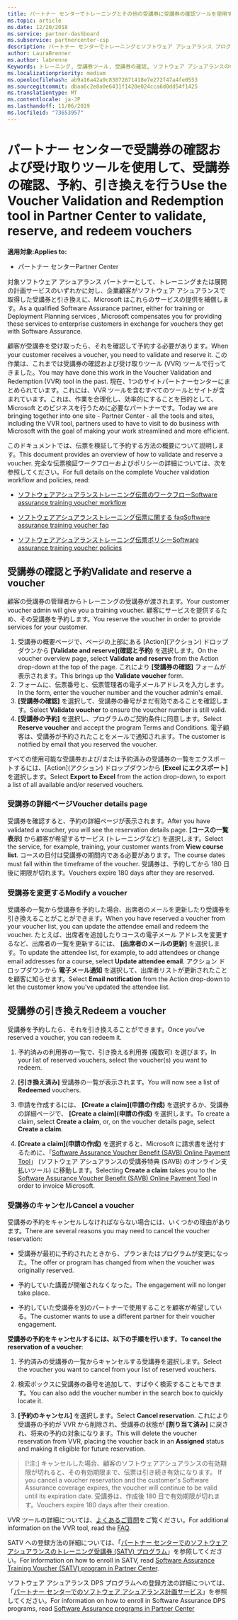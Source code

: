 ```yaml
---
title: パートナー センターでトレーニングとその他の受講券に受講券の確認ツールを使用する | パートナー センター
ms.topic: article
ms.date: 12/20/2018
ms.service: partner-dashboard
ms.subservice: partnercenter-csp
description: パートナー センターでトレーニングとソフトウェア アシュアランス プログラムの受講券を申請できるようになりました
author: LauraBrenner
ms.author: labrenne
Keywords: トレーニング, 受講券ツール, 受講券の確認, ソフトウェア アシュアランスの申請, DPS, SATV
ms.localizationpriority: medium
ms.openlocfilehash: ab9a16a42a9c83072871418e7e272f47a4fe0553
ms.sourcegitcommit: dbaa6c2e8a0e6431f1420e024cca6d0dd54f1425
ms.translationtype: MT
ms.contentlocale: ja-JP
ms.lasthandoff: 11/06/2019
ms.locfileid: "73653957"
---
```

# <a name="use-the-voucher-validation-and-redemption-tool-in-partner-center-to-validate-reserve-and-redeem-vouchers"></a><span data-ttu-id="ae29e-104">パートナー センターで受講券の確認および受け取りツールを使用して、受講券の確認、予約、引き換えを行う</span><span class="sxs-lookup"><span data-stu-id="ae29e-104">Use the Voucher Validation and Redemption tool in Partner Center to validate, reserve, and redeem vouchers</span></span> 

<span data-ttu-id="ae29e-105">**適用対象:**</span><span class="sxs-lookup"><span data-stu-id="ae29e-105">**Applies to:**</span></span>

- <span data-ttu-id="ae29e-106">パートナー センター</span><span class="sxs-lookup"><span data-stu-id="ae29e-106">Partner Center</span></span>

<span data-ttu-id="ae29e-107">対象ソフトウェア アシュアランス パートナーとして、トレーニングまたは展開の計画サービスのいずれかに対し、企業顧客がソフトウェア アシュアランスで取得した受講券と引き換えに、Microsoft はこれらのサービスの提供を補償します。</span><span class="sxs-lookup"><span data-stu-id="ae29e-107">As a qualified Software Assurance partner, either for training or Deployment Planning services , Microsoft compensates you for providing these services to enterprise customers in exchange for vouchers they get with Software Assurance.</span></span>

<span data-ttu-id="ae29e-108">顧客が受講券を受け取ったら、それを確認して予約する必要があります。</span><span class="sxs-lookup"><span data-stu-id="ae29e-108">When your customer receives a voucher, you need to validate and reserve it.</span></span> <span data-ttu-id="ae29e-109">この作業は、これまでは受講券の確認および受け取りツール (VVR) ツールで行ってきました。</span><span class="sxs-lookup"><span data-stu-id="ae29e-109">You may have done this work in the Voucher Validation and Redemption (VVR) tool in the past.</span></span> <span data-ttu-id="ae29e-110">現在、1つのサイトパートナーセンターにまとめられています。これには、VVR ツールを含むすべてのツールとサイトが含まれています。これは、作業を合理化し、効率的にすることを目的として、Microsoft とのビジネスを行うために必要なパートナーです。</span><span class="sxs-lookup"><span data-stu-id="ae29e-110">Today we are bringing together into one site - Partner Center - all the tools and sites, including the VVR tool, partners used to have to visit to do business with Microsoft with the goal of making your work streamlined and more efficient.</span></span>

<span data-ttu-id="ae29e-111">このドキュメントでは、伝票を検証して予約する方法の概要について説明します。</span><span class="sxs-lookup"><span data-stu-id="ae29e-111">This document provides an overview of how to validate and reserve a voucher.</span></span> <span data-ttu-id="ae29e-112">完全な伝票検証ワークフローおよびポリシーの詳細については、次を参照してください。</span><span class="sxs-lookup"><span data-stu-id="ae29e-112">For full details on the complete Voucher validation workflow and policies, read:</span></span> 

- [<span data-ttu-id="ae29e-113">ソフトウェアアシュアランストレーニング伝票のワークフロー</span><span class="sxs-lookup"><span data-stu-id="ae29e-113">Software assurance training voucher workflow</span></span>](https://query.prod.cms.rt.microsoft.com/cms/api/am/binary/RE3krfK)

- [<span data-ttu-id="ae29e-114">ソフトウェアアシュアランストレーニング伝票に関する faq</span><span class="sxs-lookup"><span data-stu-id="ae29e-114">Software assurance training voucher faq</span></span>](https://query.prod.cms.rt.microsoft.com/cms/api/am/binary/RE3kz5o) 

- [<span data-ttu-id="ae29e-115">ソフトウェアアシュアランストレーニング伝票ポリシー</span><span class="sxs-lookup"><span data-stu-id="ae29e-115">Software assurance training voucher policies</span></span>](https://query.prod.cms.rt.microsoft.com/cms/api/am/binary/RE3koEP) 


## <a name="validate-and-reserve-a-voucher"></a><span data-ttu-id="ae29e-116">受講券の確認と予約</span><span class="sxs-lookup"><span data-stu-id="ae29e-116">Validate and reserve a voucher</span></span>

<span data-ttu-id="ae29e-117">顧客の受講券の管理者からトレーニングの受講券が渡されます。</span><span class="sxs-lookup"><span data-stu-id="ae29e-117">Your customer voucher admin will give you a training voucher.</span></span> <span data-ttu-id="ae29e-118">顧客にサービスを提供するため、その受講券を予約します。</span><span class="sxs-lookup"><span data-stu-id="ae29e-118">You reserve the voucher in order to provide services for your customer.</span></span>

1. <span data-ttu-id="ae29e-119">受講券の概要ページで、ページの上部にある [Action]\(アクション\) ドロップダウンから **[Validate and reserve]\(確認と予約\)** を選択します。</span><span class="sxs-lookup"><span data-stu-id="ae29e-119">On the voucher overview page, select **Validate and reserve** from the Action drop-down at the top of the page.</span></span> <span data-ttu-id="ae29e-120">これにより **[受講券の確認]** フォームが表示されます。</span><span class="sxs-lookup"><span data-stu-id="ae29e-120">This brings up the **Validate voucher** form.</span></span>
2. <span data-ttu-id="ae29e-121">フォームに、伝票番号と、伝票管理者の電子メールアドレスを入力します。</span><span class="sxs-lookup"><span data-stu-id="ae29e-121">In the form, enter the voucher number and the voucher admin's email.</span></span>
3. <span data-ttu-id="ae29e-122">**[受講券の確認]** を選択して、受講券の番号がまだ有効であることを確認します。</span><span class="sxs-lookup"><span data-stu-id="ae29e-122">Select **Validate voucher** to ensure the voucher number is still valid.</span></span>
4. <span data-ttu-id="ae29e-123">**[受講券の予約]** を選択し、プログラムのご契約条件に同意します。</span><span class="sxs-lookup"><span data-stu-id="ae29e-123">Select **Reserve voucher** and accept the program Terms and Conditions.</span></span> <span data-ttu-id="ae29e-124">電子顧客は、受講券が予約されたことをメールで通知されます。</span><span class="sxs-lookup"><span data-stu-id="ae29e-124">The customer is notified by email that you reserved the voucher.</span></span>

<span data-ttu-id="ae29e-125">すべての使用可能な受講券および/または予約済みの受講券の一覧をエクスポートするには、[Action]\(アクション\) ドロップダウンから **[Excel にエクスポート]** を選択します。</span><span class="sxs-lookup"><span data-stu-id="ae29e-125">Select **Export to Excel** from the action drop-down, to export a list of all available and/or reserved vouchers.</span></span>

### <a name="voucher-details-page"></a><span data-ttu-id="ae29e-126">受講券の詳細ページ</span><span class="sxs-lookup"><span data-stu-id="ae29e-126">Voucher details page</span></span>

<span data-ttu-id="ae29e-127">受講券を確認すると、予約の詳細ページが表示されます。</span><span class="sxs-lookup"><span data-stu-id="ae29e-127">After you have validated a voucher, you will see the reservation details page.</span></span> <span data-ttu-id="ae29e-128">**[コースの一覧表示]** から顧客が希望するサービス (トレーニングなど) を選択します。</span><span class="sxs-lookup"><span data-stu-id="ae29e-128">Select the service, for example, training, your customer wants from **View course list**.</span></span>
<span data-ttu-id="ae29e-129">コースの日付は受講券の期間内である必要があります。</span><span class="sxs-lookup"><span data-stu-id="ae29e-129">The course dates must fall within the timeframe of the voucher.</span></span> <span data-ttu-id="ae29e-130">受講券は、予約してから 180 日後に期限が切れます。</span><span class="sxs-lookup"><span data-stu-id="ae29e-130">Vouchers expire 180 days after they are reserved.</span></span>

### <a name="modify-a-voucher"></a><span data-ttu-id="ae29e-131">受講券を変更する</span><span class="sxs-lookup"><span data-stu-id="ae29e-131">Modify a voucher</span></span>

<span data-ttu-id="ae29e-132">受講券の一覧から受講券を予約した場合、出席者のメールを更新したり受講券を引き換えることがことができます。</span><span class="sxs-lookup"><span data-stu-id="ae29e-132">When you have reserved a voucher from your voucher list, you can update the attendee email and redeem the voucher.</span></span> <span data-ttu-id="ae29e-133">たとえば、出席者を追加したりコースの電子メール アドレスを変更するなど、出席者の一覧を更新するには、 **[出席者のメールの更新]** を選択します。</span><span class="sxs-lookup"><span data-stu-id="ae29e-133">To update the attendee list, for example, to add attendees or change email addresses for a course, select **Update attendee email**.</span></span> <span data-ttu-id="ae29e-134">アクション ドロップダウンから **電子メール通知** を選択して、出席者リストが更新されたことを顧客に知らせます。</span><span class="sxs-lookup"><span data-stu-id="ae29e-134">Select **Email notification** from the Action drop-down to let the customer know you've updated the attendee list.</span></span>

## <a name="redeem-a-voucher"></a><span data-ttu-id="ae29e-135">受講券の引き換え</span><span class="sxs-lookup"><span data-stu-id="ae29e-135">Redeem a voucher</span></span>

<span data-ttu-id="ae29e-136">受講券を予約したら、それを引き換えることができます。</span><span class="sxs-lookup"><span data-stu-id="ae29e-136">Once you've reserved a voucher, you can redeem it.</span></span> 

1. <span data-ttu-id="ae29e-137">予約済みの利用券の一覧で、引き換える利用券 (複数可) を選びます。</span><span class="sxs-lookup"><span data-stu-id="ae29e-137">In your list of reserved vouchers, select the voucher(s) you want to redeem.</span></span> 
2. <span data-ttu-id="ae29e-138">**[引き換え済み]** 受講券の一覧が表示されます。</span><span class="sxs-lookup"><span data-stu-id="ae29e-138">You will now see a list of **Redeemed** vouchers.</span></span>

4. <span data-ttu-id="ae29e-139">申請を作成するには、 **[Create a claim]\(申請の作成\)** を選択するか、受講券の詳細ページで、 **[Create a claim]\(申請の作成\)** を選択します。</span><span class="sxs-lookup"><span data-stu-id="ae29e-139">To create a claim, select **Create a claim**, or, on the voucher details page, select **Create a claim**.</span></span>

5. <span data-ttu-id="ae29e-140">**[Create a claim]\(申請の作成\)** を選択すると、Microsoft に請求書を送付するために、「[Software Assurance Voucher Benefit (SAVB) Online Payment Tool](https://planningservices.partners.extranet.microsoft.com/en/Pages/getpaid.aspx)」 (ソフトウェア アシュアランスの受講券特典 (SAVB) のオンライン支払いツール) に移動します。</span><span class="sxs-lookup"><span data-stu-id="ae29e-140">Selecting **Create a claim** takes you to the [Software Assurance Voucher Benefit (SAVB) Online Payment Tool](https://planningservices.partners.extranet.microsoft.com/en/Pages/getpaid.aspx) in order to invoice Microsoft.</span></span>


### <a name="cancel-a-voucher"></a><span data-ttu-id="ae29e-141">受講券のキャンセル</span><span class="sxs-lookup"><span data-stu-id="ae29e-141">Cancel a voucher</span></span>

<span data-ttu-id="ae29e-142">受講券の予約をキャンセルしなければならない場合には、いくつかの理由があります。</span><span class="sxs-lookup"><span data-stu-id="ae29e-142">There are several reasons you may need to cancel the voucher reservation:</span></span>

- <span data-ttu-id="ae29e-143">受講券が最初に予約されたときから、プランまたはプログラムが変更になった。</span><span class="sxs-lookup"><span data-stu-id="ae29e-143">The offer or program has changed from when the voucher was originally reserved.</span></span>

- <span data-ttu-id="ae29e-144">予約していた講義が開催されなくなった。</span><span class="sxs-lookup"><span data-stu-id="ae29e-144">The engagement will no longer take place.</span></span>

- <span data-ttu-id="ae29e-145">予約していた受講券を別のパートナーで使用することを顧客が希望している。</span><span class="sxs-lookup"><span data-stu-id="ae29e-145">The customer wants to use a different partner for their voucher engagement.</span></span>

<span data-ttu-id="ae29e-146">**受講券の予約をキャンセルするには、以下の手順を行います**。</span><span class="sxs-lookup"><span data-stu-id="ae29e-146">**To cancel the reservation of a voucher**:</span></span>

1. <span data-ttu-id="ae29e-147">予約済みの受講券の一覧からキャンセルする受講券を選択します。</span><span class="sxs-lookup"><span data-stu-id="ae29e-147">Select the voucher you want to cancel from your list of reserved vouchers.</span></span>

2. <span data-ttu-id="ae29e-148">検索ボックスに受講券の番号を追加して、すばやく検索することもできます。</span><span class="sxs-lookup"><span data-stu-id="ae29e-148">You can also add the voucher number in the search box to quickly locate it.</span></span> 

3. <span data-ttu-id="ae29e-149">**[予約のキャンセル]** を選択します。</span><span class="sxs-lookup"><span data-stu-id="ae29e-149">Select **Cancel reservation**.</span></span> <span data-ttu-id="ae29e-150">これにより受講券の予約が VVR から削除され、受講券の状態が **[割り当て済み]** に戻され、将来の予約の対象になります。</span><span class="sxs-lookup"><span data-stu-id="ae29e-150">This will delete the voucher reservation from VVR, placing the voucher back in an **Assigned** status and making it eligible for future reservation.</span></span>

>[!注:]<span data-ttu-id="ae29e-151"> キャンセルした場合、顧客のソフトウェアアシュアランスの有効期限が切れると、その有効期限まで、伝票は引き続き有効になります。</span><span class="sxs-lookup"><span data-stu-id="ae29e-151"> If you cancel a voucher reservation and the customer's Software Assurance coverage expires, the voucher will continue to be valid until its expiration date.</span></span> <span data-ttu-id="ae29e-152">受講券は、作成後 180 日で有効期限が切れます。</span><span class="sxs-lookup"><span data-stu-id="ae29e-152">Vouchers expire 180 days after their creation.</span></span>

<span data-ttu-id="ae29e-153">VVR ツールの詳細については、[よくあるご質問](vvr-faq.md)をご覧ください。</span><span class="sxs-lookup"><span data-stu-id="ae29e-153">For additional information on the VVR tool, read the [FAQ](vvr-faq.md).</span></span>

<span data-ttu-id="ae29e-154">SATV への登録方法の詳細については、「[パートナー センターでのソフトウェア アシュアランスのトレーニング受講券 (SATV) プログラム](software-assurance-satv.md)」を参照してください。</span><span class="sxs-lookup"><span data-stu-id="ae29e-154">For information on how to enroll in SATV, read [Software Assurance Training Voucher (SATV) program in Partner Center](software-assurance-satv.md).</span></span>

<span data-ttu-id="ae29e-155">ソフトウェア アシュアランス DPS プログラムへの登録方法の詳細については、「[パートナー センターでのソフトウェア アシュアランス計画サービス](software-assurance-dps.md)」を参照してください。</span><span class="sxs-lookup"><span data-stu-id="ae29e-155">For information on how to enroll in Software Assurance DPS programs, read [Software Assurance programs in Partner Center](software-assurance-dps.md)</span></span>


